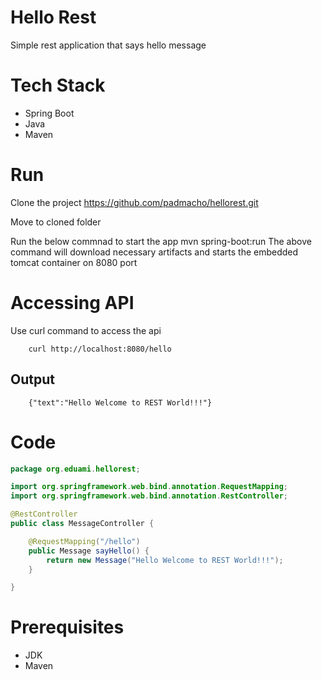 
# Hello Rest  
Simple rest application that says hello message
# Tech Stack
+ Spring Boot
+ Java
+ Maven

# Run
Clone the project https://github.com/padmacho/hellorest.git

Move to cloned folder

Run the below commnad to start the app
		mvn spring-boot:run
The above command will download necessary artifacts and starts the embedded tomcat container on 8080 port
# Accessing API
Use curl command to access the api

		curl http://localhost:8080/hello
## Output
		{"text":"Hello Welcome to REST World!!!"}

# Code

```java
package org.eduami.hellorest;

import org.springframework.web.bind.annotation.RequestMapping;
import org.springframework.web.bind.annotation.RestController;

@RestController
public class MessageController {

	@RequestMapping("/hello")
	public Message sayHello() {
		return new Message("Hello Welcome to REST World!!!");
	}

}

```

# Prerequisites
+ JDK
+ Maven
